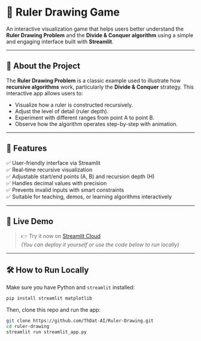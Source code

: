 # 📏 Ruler Drawing Game

An interactive visualization game that helps users better understand the **Ruler Drawing Problem** and the **Divide & Conquer algorithm** using a simple and engaging interface built with **Streamlit**.

---

## 🧠 About the Project

The **Ruler Drawing Problem** is a classic example used to illustrate how **recursive algorithms** work, particularly the **Divide & Conquer** strategy. This interactive app allows users to:

- Visualize how a ruler is constructed recursively.
- Adjust the level of detail (ruler depth).
- Experiment with different ranges from point A to point B.
- Observe how the algorithm operates step-by-step with animation.

---

## 🚀 Features

✅ User-friendly interface via Streamlit  
✅ Real-time recursive visualization  
✅ Adjustable start/end points (A, B) and recursion depth (H)  
✅ Handles decimal values with precision  
✅ Prevents invalid inputs with smart constraints  
✅ Suitable for teaching, demos, or learning algorithms interactively

---

## 🔗 Live Demo

> 👉 Try it now on [Streamlit Cloud](ruler-drawing.streamlit.app/)  
> *(You can deploy it yourself or use the code below to run locally)*

---

## 🛠️ How to Run Locally

Make sure you have Python and `streamlit` installed:

```bash
pip install streamlit matplotlib
```
Then, clone this repo and run the app:
```bash
git clone https://github.com/ThDat-AI/Ruler-Drawing.git
cd ruler-drawing
streamlit run streamlit_app.py
```
